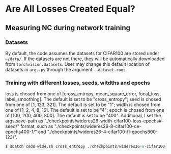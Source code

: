 # Are All Losses Created Equal?

## Measuring NC during network training

### Datasets

By default, the code assumes the datasets for CIFAR100 are stored under `~/data/`. If the datasets are not there, they will be automatically downloaded from `torchvision.datasets`. User may change this default location of datasets in `args.py` through the argument `--dataset-root`.

### Training with different losses, seeds, witdths and epochs
loss is chosed from one of [cross_entropy, mean_square_error, focal_loss, label_smoothing]. The default is set to be "cross_entropy";
seed is chosed from one of [1, 123, 321]. The default is set to be "1";
width is chosed from one of [1, 2, 4, 8, 16]. The default is set to be "4";
epoch is chosed from one of [100, 200, 400, 800]. The default is set to be "400".
Additional, I set the args.save-path as "./checkpoints/wideres26-width-cifar100-loss-epochs#-seed/" format, such as "./checkpoints/wideres26-8-cifar100-ce-epochs400-1/" and "./checkpoints/wideres26-4-cifar100-fl-epochs800-123/". 

~~~python
$ sbatch cmds-wide.sh cross_entropy ./checkpoints/wideres26-8-cifar100-ce-epochs400-1/ 1 8 400
~~~

